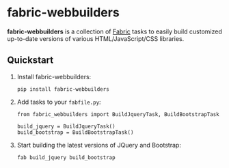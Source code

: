 fabric-webbuilders
==================

**fabric-webbuilders** is a collection of [Fabric](http://www.fabfile.org/) tasks to easily build
customized up-to-date versions of various HTML/JavaScript/CSS libraries.

Quickstart
----------

1. Install fabric-webbuilders:

   ```
   pip install fabric-webbuilders
   ```

2. Add tasks to your ``fabfile.py``:

   ```
   from fabric_webbuilders import BuildJqueryTask, BuildBootstrapTask

   build_jquery = BuildJqueryTask()
   build_bootstrap = BuildBootstrapTask()
   ```

3. Start building the latest versions of JQuery and Bootstrap:

   ```
   fab build_jquery build_bootstrap
   ```
